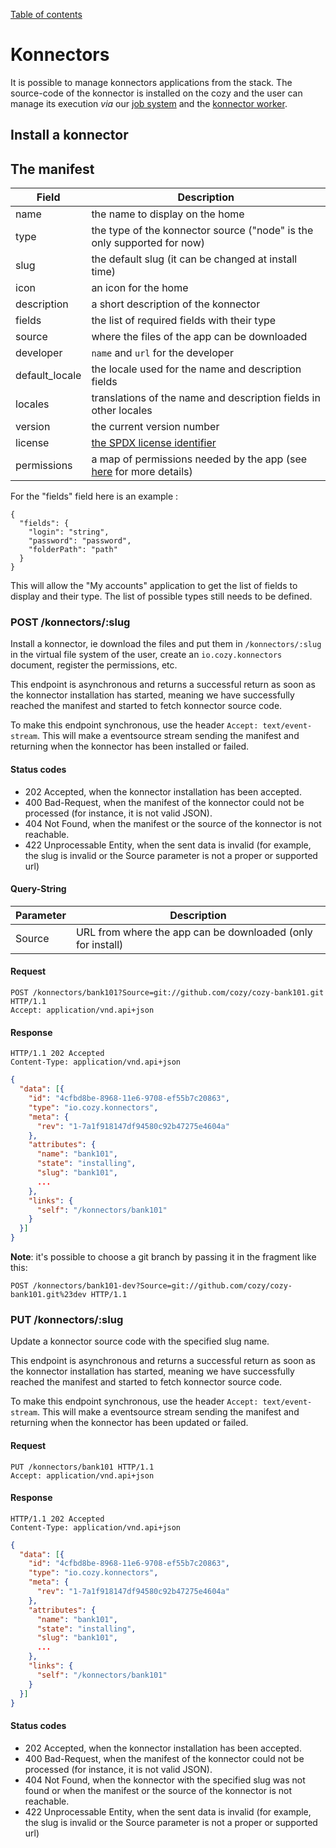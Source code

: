 [Table of contents](README.md#table-of-contents)

# Konnectors

It is possible to manage konnectors applications from the stack. The source-code of the konnector is installed on the cozy and the user can manage its execution *via*  our [job system](jobs.md) and the [konnector worker](workers.md).

## Install a konnector

## The manifest

Field          | Description
---------------|---------------------------------------------------------------------
name           | the name to display on the home
type           | the type of the konnector source ("node" is the only supported for now)
slug           | the default slug (it can be changed at install time)
icon           | an icon for the home
description    | a short description of the konnector
fields         | the list of required fields with their type
source         | where the files of the app can be downloaded
developer      | `name` and `url` for the developer
default_locale | the locale used for the name and description fields
locales        | translations of the name and description fields in other locales
version        | the current version number
license        | [the SPDX license identifier](https://spdx.org/licenses/)
permissions    | a map of permissions needed by the app (see [here](permissions.md) for more details)

For the "fields" field here is an example :
```
{
  "fields": {
    "login": "string",
    "password": "password",
    "folderPath": "path"
  }
}
```

This will allow the "My accounts" application to get the list of fields to display and their type. The list of possible types still needs to be defined.

### POST /konnectors/:slug

Install a konnector, ie download the files and put them in `/konnectors/:slug` in the virtual file system of the user, create an `io.cozy.konnectors` document, register the permissions, etc.

This endpoint is asynchronous and returns a successful return as soon as the konnector installation has started, meaning we have successfully reached the manifest and started to fetch konnector source code.

To make this endpoint synchronous, use the header `Accept: text/event-stream`. This will make a eventsource stream sending the manifest and returning when the konnector has been installed or failed.

#### Status codes

* 202 Accepted, when the konnector installation has been accepted.
* 400 Bad-Request, when the manifest of the konnector could not be processed (for instance, it is not valid JSON).
* 404 Not Found, when the manifest or the source of the konnector is not reachable.
* 422 Unprocessable Entity, when the sent data is invalid (for example, the slug is invalid or the Source parameter is not a proper or supported url)

#### Query-String

Parameter | Description
----------|------------------------------------------------------------
Source    | URL from where the app can be downloaded (only for install)

#### Request

```http
POST /konnectors/bank101?Source=git://github.com/cozy/cozy-bank101.git HTTP/1.1
Accept: application/vnd.api+json
```

#### Response

```http
HTTP/1.1 202 Accepted
Content-Type: application/vnd.api+json
```

```json
{
  "data": [{
    "id": "4cfbd8be-8968-11e6-9708-ef55b7c20863",
    "type": "io.cozy.konnectors",
    "meta": {
      "rev": "1-7a1f918147df94580c92b47275e4604a"
    },
    "attributes": {
      "name": "bank101",
      "state": "installing",
      "slug": "bank101",
      ...
    },
    "links": {
      "self": "/konnectors/bank101"
    }
  }]
}
```

**Note**: it's possible to choose a git branch by passing it in the fragment
like this:

```http
POST /konnectors/bank101-dev?Source=git://github.com/cozy/cozy-bank101.git%23dev HTTP/1.1
```

### PUT /konnectors/:slug

Update a konnector source code with the specified slug name.

This endpoint is asynchronous and returns a successful return as soon as the konnector installation has started, meaning we have successfully reached the manifest and started to fetch konnector source code.

To make this endpoint synchronous, use the header `Accept: text/event-stream`. This will make a eventsource stream sending the manifest and returning when the konnector has been updated or failed.

#### Request

```http
PUT /konnectors/bank101 HTTP/1.1
Accept: application/vnd.api+json
```

#### Response

```http
HTTP/1.1 202 Accepted
Content-Type: application/vnd.api+json
```

```json
{
  "data": [{
    "id": "4cfbd8be-8968-11e6-9708-ef55b7c20863",
    "type": "io.cozy.konnectors",
    "meta": {
      "rev": "1-7a1f918147df94580c92b47275e4604a"
    },
    "attributes": {
      "name": "bank101",
      "state": "installing",
      "slug": "bank101",
      ...
    },
    "links": {
      "self": "/konnectors/bank101"
    }
  }]
}
```

#### Status codes

* 202 Accepted, when the konnector installation has been accepted.
* 400 Bad-Request, when the manifest of the konnector could not be processed (for instance, it is not valid JSON).
* 404 Not Found, when the konnector with the specified slug was not found or when the manifest or the source of the konnector is not reachable.
* 422 Unprocessable Entity, when the sent data is invalid (for example, the slug is invalid or the Source parameter is not a proper or supported url)
